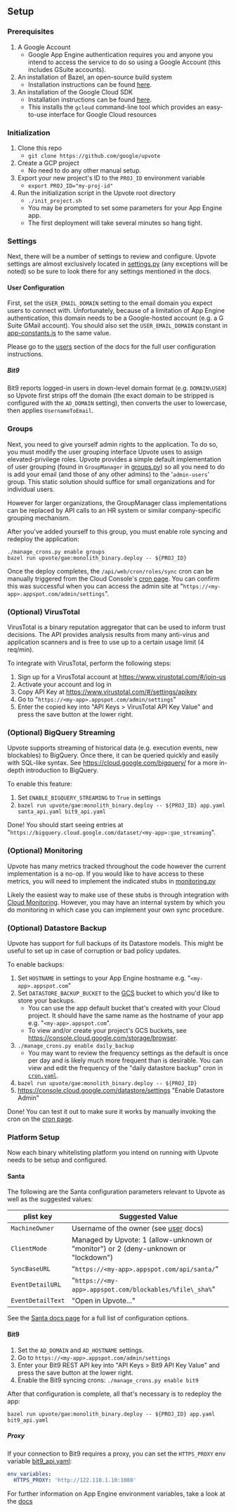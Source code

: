 ## Setup

### Prerequisites

1.  A Google Account
    *   Google App Engine authentication requires you and anyone you intend to
        access the service to do so using a Google Account (this includes GSuite
        accounts).
2.  An installation of Bazel, an open-source build system
    *   Installation instructions can be found
        [here](https://docs.bazel.build/versions/master/install.html).
3.  An installation of the Google Cloud SDK
    *   Installation instructions can be found
        [here](https://cloud.google.com/sdk/downloads).
    *   This installs the `gcloud` command-line tool which provides an
        easy-to-use interface for Google Cloud resources

### Initialization

1.  Clone this repo
    *   `git clone https://github.com/google/upvote`
2.  Create a GCP project
    *   No need to do any other manual setup.
3.  Export your new project's ID to the `PROJ_ID` environment variable
    *   `export PROJ_ID="my-proj-id"`
4.  Run the initialization script in the Upvote root directory
    *   `./init_project.sh`
    *   You may be prompted to set some parameters for your App Engine app.
    *   The first deployment will take several minutes so hang tight.

### Settings

Next, there will be a number of settings to review and configure. Upvote
settings are almost exclusively located in
[settings.py](../upvote/gae/shared/common/settings.py) (any exceptions will be
noted) so be sure to look there for any settings mentioned in the docs.

#### User Configuration

First, set the `USER_EMAIL_DOMAIN` setting to the email domain you expect users
to connect with. Unfortunately, because of a limitation of App Engine
authentication, this domain needs to be a Google-hosted account (e.g. a G Suite
GMail account). You should also set the `USER_EMAIL_DOMAIN` constant in
[app-constants.js](../upvote/gae/modules/upvote_app/frontend/admin_ui/app-constants.js)
to the same value.

Please go to the [users](users.md) section of the docs for the full user
configuration instructions.

##### Bit9

Bit9 reports logged-in users in down-level domain format (e.g. `DOMAIN\USER`) so
Upvote first strips off the domain (the exact domain to be stripped is
configured with the `AD_DOMAIN` setting), then converts the user to lowercase,
then applies `UsernameToEmail`.

### Groups

Next, you need to give yourself admin rights to the application. To do so, you
must modify the user grouping interface Upvote uses to assign elevated-privilege
roles. Upvote provides a simple default implementation of user grouping (found
in `GroupManager` in [groups.py](upvote/gae/shared/common/groups.py)) so all you
need to do is add your email (and those of any other admins) to the
'`admin-users`' group. This static solution should suffice for small
organizations and for individual users.

However for larger organizations, the GroupManager class implementations can be
replaced by API calls to an HR system or similar company-specific grouping
mechanism.

After you've added yourself to this group, you must enable role syncing and
redeploy the application:

```shell
./manage_crons.py enable groups
bazel run upvote/gae:monolith_binary.deploy -- ${PROJ_ID}
```

Once the deploy completes, the `/api/web/cron/roles/sync` cron can be manually
triggered from the Cloud Console's [cron
page](https://console.cloud.google.com/appengine/taskqueues/cron). You can
confirm this was successful when you can access the admin site at
"`https://<my-app>.appspot.com/admin/settings`".

### (Optional) VirusTotal

VirusTotal is a binary reputation aggregator that can be used to inform trust
decisions. The API provides analysis results from many anti-virus and
application scanners and is free to use up to a certain usage limit (4 req/min).

To integrate with VirusTotal, perform the following steps:

1.  Sign up for a VirusTotal account at https://www.virustotal.com/#/join-us
2.  Activate your account and log in
3.  Copy API Key at https://www.virustotal.com/#/settings/apikey
4.  Go to "`https://<my-app>.appspot.com/admin/settings`"
5.  Enter the copied key into "API Keys > VirusTotal API Key Value" and press
    the save button at the lower right.

### (Optional) BigQuery Streaming

Upvote supports streaming of historical data (e.g. execution events, new
blockables) to BigQuery. Once there, it can be queried quickly and easily with
SQL-like syntax. See https://cloud.google.com/bigquery/ for a more in-depth
introduction to BigQuery.

To enable this feature:

1.  Set `ENABLE_BIGQUERY_STREAMING` to `True` in settings
2.  `bazel run upvote/gae:monolith_binary.deploy -- ${PROJ_ID} app.yaml
    santa_api.yaml bit9_api.yaml`

Done! You should start seeing entries at
"`https://bigquery.cloud.google.com/dataset/<my-app>:gae_streaming`".

### (Optional) Monitoring

Upvote has many metrics tracked throughout the code however the current
implementation is a no-op. If you would like to have access to these metrics,
you will need to implement the indicated stubs in
[monitoring.py](../upvote/gae/shared/common/monitoring.py)

Likely the easiest way to make use of these stubs is through integration with
[Cloud Monitoring](https://cloud.google.com/monitoring/). However, you may have
an internal system by which you do monitoring in which case you can implement
your own sync procedure.

### (Optional) Datastore Backup

Upvote has support for full backups of its Datastore models. This might be
useful to set up in case of corruption or bad policy updates.

To enable backups:

1.  Set `HOSTNAME` in settings to your App Engine hostname e.g.
    "`<my-app>.appspot.com`"
2.  Set `DATASTORE_BACKUP_BUCKET` to the
    [GCS](https://cloud.google.com/storage/) bucket to which you'd like to store
    your backups.
    -   You can use the app default bucket that's created with your Cloud
        project. It should have the same name as the hostname of your app e.g.
        "`<my-app>.appspot.com`".
    -   To view and/or create your project's GCS buckets, see
        https://console.cloud.google.com/storage/browser.
3.  `./manage_crons.py enable daily_backup`
    -   You may want to review the frequency settings as the default is once per
        day and is likely much more frequent than is desirable. You can view and
        edit the frequency of the "daily datastore backup" cron in
        [`cron.yaml`](../upvote/gae/cron.yaml).
4.  `bazel run upvote/gae:monolith_binary.deploy -- ${PROJ_ID}`
5.  https://console.cloud.google.com/datastore/settings "Enable Datastore Admin"

Done! You can test it out to make sure it works by manually invoking the cron on
the [cron page](https://console.cloud.google.com/appengine/taskqueues/cron).

### Platform Setup

Now each binary whitelisting platform you intend on running with Upvote needs to
be setup and configured.

#### Santa

The following are the Santa configuration parameters relevant to Upvote as well
as the suggested values:

<!-- mdformat off(GitHub Table) -->
plist key         | Suggested Value
----------------- | -------------------------------------------------------
`MachineOwner`    | Username of the owner (see [user](users.md) docs)
`ClientMode`      | Managed by Upvote: 1 (allow-unknown or "monitor") or 2 (deny-unknown or "lockdown")
`SyncBaseURL`     | "`https://<my-app>.appspot.com/api/santa/`"
`EventDetailURL`  | "`https://<my-app>.appspot.com/blockables/%file\_sha%`"
`EventDetailText` | "Open in Upvote..."
<!-- mdformat on -->

See the [Santa docs
page](https://santa.readthedocs.io/en/latest/deployment/configuration/) for a
full list of configuration options.

#### Bit9

1.  Set the `AD_DOMAIN` and `AD_HOSTNAME` settings.
2.  Go to `https://<my-app>.appspot.com/admin/settings`
3.  Enter your Bit9 REST API key into "API Keys > Bit9 API Key Value" and press
    the save button at the lower right.
4.  Enable the Bit9 syncing crons: `./manage_crons.py enable bit9`

After that configuration is complete, all that's necessary is to redeploy the
app:

```shell
bazel run upvote/gae:monolith_binary.deploy -- ${PROJ_ID} app.yaml bit9_api.yaml
```

##### Proxy

If your connection to Bit9 requires a proxy, you can set the `HTTPS_PROXY` env
variable [bit9_api.yaml](../upvote/gae/bit9_api.yaml):

```yaml
env_variables:
  HTTPS_PROXY: 'http://122.110.1.10:1080'
```

For further information on App Engine environment variables, take a look at the
[docs](https://cloud.google.com/appengine/docs/standard/python/config/appref#Python_app_yaml_Defining_environment_variables)
